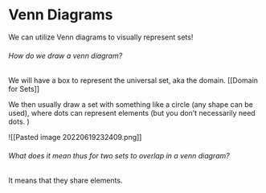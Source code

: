 # Venn Diagrams 

We can utilize Venn diagrams to visually represent sets! 

###### How do we draw a venn diagram? 
We will have a box to represent the universal set, aka the domain. 
	[[Domain for Sets]]

We then usually draw a set with something like a circle (any shape can be used), where dots can represent elements (but you don’t necessarily need dots. )

![[Pasted image 20220619232409.png]]

###### What does it mean thus for two sets to overlap in a venn diagram? 
It means that they share elements. 